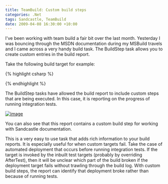 ```yaml
---
title: TeamBuild: Custom build steps
categories: .Net
tags: Sandcastle, TeamBuild
date: 2009-04-08 16:30:00 +10:00
---
```


I've been working with team build a fair bit over the last month. Yesterday I was bouncing through the MSDN documentation during my MSBuild travels and I came across a very handy build task. The BuildStep task allows you to create custom entries in the build report.

Take the following build target for example:

<!--more-->

{% highlight csharp %}
<Target Name="RunIntegrationTests">

  <BuildStep TeamFoundationServerUrl="$(TeamFoundationServerUrl)"
             BuildUri="$(BuildUri)"
             Name="Running integration tests"
             Message="Updating integration test configuration">
    <Output TaskParameter="Id"
            PropertyName="IntegrationTestsBuildStepId" />
  </BuildStep>

  <CallTarget Targets="UpdateIntegrationTestConfiguration" />

  <BuildStep TeamFoundationServerUrl="$(TeamFoundationServerUrl)"
             BuildUri="$(BuildUri)"
             Id="$(IntegrationTestsBuildStepId)"
             Message="Executing integration tests" />

  <CallTarget Targets="ExecuteIntegrationTests" />

  <BuildStep TeamFoundationServerUrl="$(TeamFoundationServerUrl)"
             BuildUri="$(BuildUri)"
             Id="$(IntegrationTestsBuildStepId)"
             Status="Succeeded" />

</Target>
{% endhighlight %}

The BuildStep tasks have allowed the build report to include custom steps that are being executed. In this case, it is reporting on the progress of running integration tests.

[![image][1]][0]

You can also see that this report contains a custom build step for working with Sandcastle documentation. 

This is a very easy to use task that adds rich information to your build reports. It is especially useful for when custom targets fail. Take the case of automated deployment that occurs before running integration tests. If the target is invoked by the inbuilt test targets (probably by overriding AfterTest), then it will be unclear which part of the build broken if the deployment target fails without trawling through the build log. With custom build steps, the report can identify that deployment broke rather than because of running tests.

[0]: /files/WindowsLiveWriter/TeamBuildCustombuildsteps_E63E/image_2.png
[1]: /files/WindowsLiveWriter/TeamBuildCustombuildsteps_E63E/image_thumb.png
